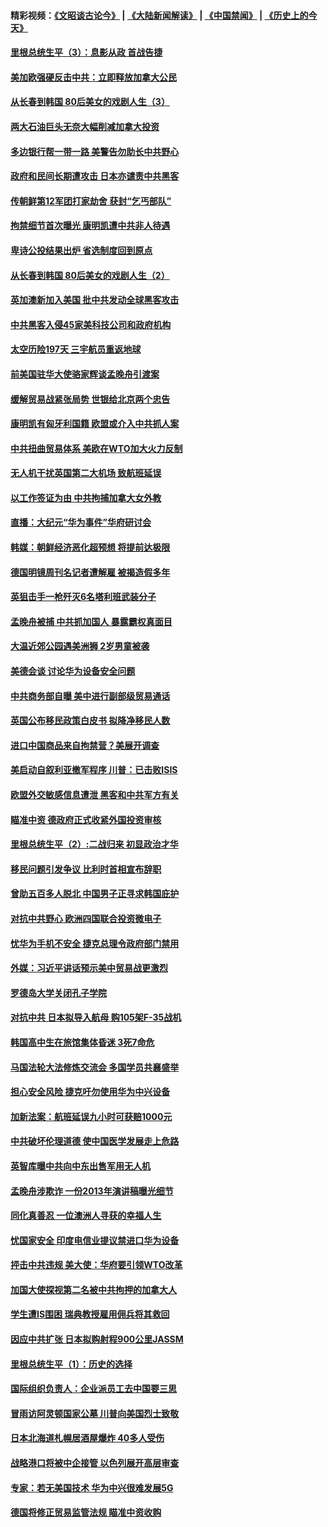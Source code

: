#### 精彩视频：[《文昭谈古论今》](https://github.com/gfw-breaker/wenzhao/blob/master/README.md?t=12220631) | [《大陆新闻解读》](https://github.com/gfw-breaker/ntdtv-comedy/blob/master/README.md?t=12220631) | [《中国禁闻》](https://github.com/gfw-breaker/ntdtv-news/blob/master/README.md?t=12220631) | [《历史上的今天》](https://github.com/gfw-breaker/today-in-history/blob/master/README.md?t=12220631) 

#### [里根总统生平（3）：息影从政 首战告捷](../pages/nsc418/n10925669.md?t=12220631) 

#### [美加欧强硬反击中共：立即释放加拿大公民](../pages/nsc418/n10925745.md?t=12220631) 

#### [从长春到韩国 80后美女的戏剧人生（3）](../pages/nsc418/n10923009.md?t=12220631) 

#### [两大石油巨头无奈大幅削减加拿大投资](../pages/nsc418/n10925542.md?t=12220631) 

#### [多边银行帮一带一路 美警告勿助长中共野心](../pages/nsc418/n10925309.md?t=12220631) 

#### [政府和民间长期遭攻击 日本亦谴责中共黑客](../pages/nsc418/n10924008.md?t=12220631) 

#### [传朝鲜第12军团打家劫舍 获封“乞丐部队”](../pages/nsc418/n10924553.md?t=12220631) 

#### [拘禁细节首次曝光 康明凯遭中共非人待遇](../pages/nsc418/n10924051.md?t=12220631) 

#### [卑诗公投结果出炉 省选制度回到原点](../pages/nsc418/n10924449.md?t=12220631) 

#### [从长春到韩国 80后美女的戏剧人生（2）](../pages/nsc418/n10916777.md?t=12220631) 

#### [英加澳新加入美国 批中共发动全球黑客攻击](../pages/nsc418/n10923357.md?t=12220631) 

#### [中共黑客入侵45家美科技公司和政府机构](../pages/nsc418/n10923136.md?t=12220631) 

#### [太空历险197天 三宇航员重返地球](../pages/nsc418/n10922909.md?t=12220631) 

#### [前美国驻华大使骆家辉谈孟晚舟引渡案](../pages/nsc418/n10923038.md?t=12220631) 

#### [缓解贸易战紧张局势 世银给北京两个忠告](../pages/nsc418/n10923048.md?t=12220631) 

#### [康明凯有匈牙利国籍 欧盟或介入中共抓人案](../pages/nsc418/n10922924.md?t=12220631) 

#### [中共扭曲贸易体系 美欧在WTO加大火力反制](../pages/nsc418/n10922906.md?t=12220631) 

#### [无人机干扰英国第二大机场 致航班延误](../pages/nsc418/n10922740.md?t=12220631) 

#### [以工作签证为由 中共拘捕加拿大女外教](../pages/nsc418/n10922534.md?t=12220631) 

#### [直播：大纪元“华为事件”华府研讨会](../pages/nsc418/n10921256.md?t=12220631) 

#### [韩媒：朝鲜经济恶化超预想 将提前达极限](../pages/nsc418/n10921675.md?t=12220631) 

#### [德国明镜周刊名记者遭解雇 被揭造假多年](../pages/nsc418/n10922296.md?t=12220631) 

#### [英狙击手一枪歼灭6名塔利班武装分子](../pages/nsc418/n10921949.md?t=12220631) 

#### [孟晚舟被捕 中共抓加国人 暴露霸权真面目](../pages/nsc418/n10921038.md?t=12220631) 

#### [大温近郊公园遇美洲狮 2岁男童被袭](../pages/nsc418/n10921281.md?t=12220631) 

#### [美德会谈 讨论华为设备安全问题](../pages/nsc418/n10921303.md?t=12220631) 

#### [中共商务部自曝 美中进行副部级贸易通话](../pages/nsc418/n10920635.md?t=12220631) 

#### [英国公布移民政策白皮书 拟降净移民人数](../pages/nsc418/n10920597.md?t=12220631) 

#### [进口中国商品来自拘禁营？美展开调查](../pages/nsc418/n10920326.md?t=12220631) 

#### [美启动自叙利亚撤军程序 川普：已击败ISIS](../pages/nsc418/n10920579.md?t=12220631) 

#### [欧盟外交敏感信息遭泄 黑客和中共军方有关](../pages/nsc418/n10920529.md?t=12220631) 

#### [瞄准中资 德政府正式收紧外国投资审核](../pages/nsc418/n10920547.md?t=12220631) 

#### [里根总统生平（2）:二战归来 初显政治才华](../pages/nsc418/n10919484.md?t=12220631) 

#### [移民问题引发争议 比利时首相宣布辞职](../pages/nsc418/n10919907.md?t=12220631) 

#### [曾助五百多人脱北 中国男子正寻求韩国庇护](../pages/nsc418/n10919978.md?t=12220631) 

#### [对抗中共野心 欧洲四国联合投资微电子](../pages/nsc418/n10918997.md?t=12220631) 

#### [忧华为手机不安全 捷克总理令政府部门禁用](../pages/nsc418/n10918771.md?t=12220631) 

#### [外媒：习近平讲话预示美中贸易战更激烈](../pages/nsc418/n10918487.md?t=12220631) 

#### [罗德岛大学关闭孔子学院](../pages/nsc418/n10918386.md?t=12220631) 

#### [对抗中共 日本拟导入航母 购105架F-35战机](../pages/nsc418/n10917626.md?t=12220631) 

#### [韩国高中生在旅馆集体昏迷 3死7命危](../pages/nsc418/n10917805.md?t=12220631) 

#### [马国法轮大法修炼交流会 多国学员共襄盛举](../pages/nsc418/n10916286.md?t=12220631) 

#### [担心安全风险 捷克吁勿使用华为中兴设备](../pages/nsc418/n10916667.md?t=12220631) 

#### [加新法案：航班延误九小时可获赔1000元](../pages/nsc418/n10917325.md?t=12220631) 

#### [中共破坏伦理道德 使中国医学发展走上危路](../pages/nsc418/n10916806.md?t=12220631) 

#### [英智库曝中共向中东出售军用无人机](../pages/nsc418/n10916426.md?t=12220631) 

#### [孟晚舟涉欺诈 一份2013年演讲稿曝光细节](../pages/nsc418/n10916405.md?t=12220631) 

#### [同化真善忍 一位澳洲人寻获的幸福人生](../pages/nsc418/n10916061.md?t=12220631) 

#### [忧国家安全 印度电信业提议禁进口华为设备](../pages/nsc418/n10916414.md?t=12220631) 

#### [抨击中共违规 美大使：华府要引领WTO改革](../pages/nsc418/n10916337.md?t=12220631) 

#### [加国大使探视第二名被中共拘押的加拿大人](../pages/nsc418/n10916036.md?t=12220631) 

#### [学生遭IS围困 瑞典教授雇用佣兵将其救回](../pages/nsc418/n10915702.md?t=12220631) 

#### [因应中共扩张 日本拟购射程900公里JASSM](../pages/nsc418/n10915667.md?t=12220631) 

#### [里根总统生平（1）：历史的选择](../pages/nsc418/n10915488.md?t=12220631) 

#### [国际组织负责人：企业派员工去中国要三思](../pages/nsc418/n10914918.md?t=12220631) 

#### [冒雨访阿灵顿国家公墓 川普向美国烈士致敬](../pages/nsc418/n10914684.md?t=12220631) 

#### [日本北海道札幌居酒屋爆炸 40多人受伤](../pages/nsc418/n10914726.md?t=12220631) 

#### [战略港口将被中企接管 以色列展开高层审查](../pages/nsc418/n10914656.md?t=12220631) 

#### [专家：若无美国技术 华为中兴很难发展5G](../pages/nsc418/n10913393.md?t=12220631) 

#### [德国将修正贸易监管法规 瞄准中资收购](../pages/nsc418/n10914486.md?t=12220631) 


